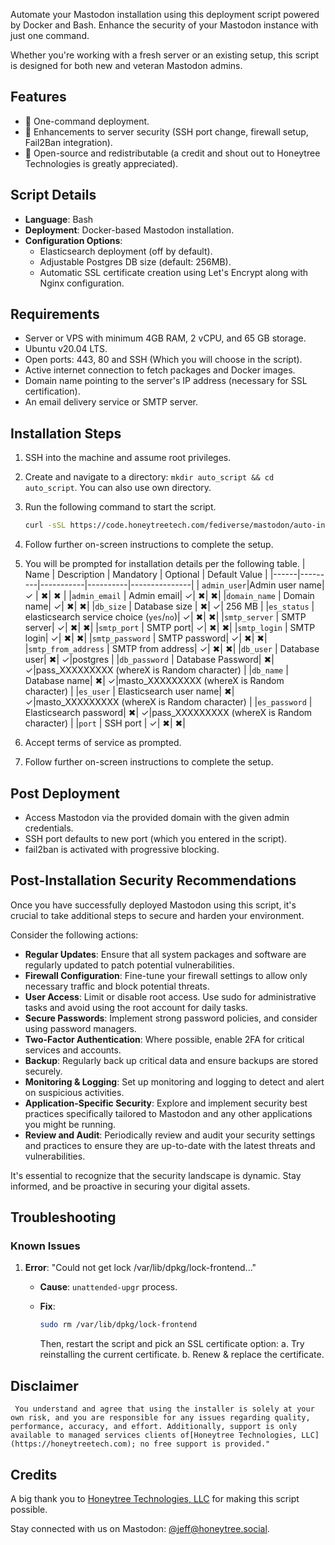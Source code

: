 Automate your Mastodon installation using this deployment script powered by Docker and Bash. Enhance the security of your Mastodon instance with just one command.

Whether you're working with a fresh server or an existing setup, this script is designed for both new and veteran Mastodon admins.

## Features

- 🚀 One-command deployment.
- 🔐 Enhancements to server security (SSH port change, firewall setup, Fail2Ban integration).
- 📘 Open-source and redistributable (a credit and shout out to Honeytree Technologies is greatly appreciated).

## Script Details

- **Language**: Bash
- **Deployment**: Docker-based Mastodon installation.
- **Configuration Options**:
  - Elasticsearch deployment (off by default).
  - Adjustable Postgres DB size (default: 256MB).
  - Automatic SSL certificate creation using Let's Encrypt along with Nginx configuration.

## Requirements

- Server or VPS with minimum 4GB RAM, 2 vCPU, and 65 GB storage.
- Ubuntu v20.04 LTS.
- Open ports:  443, 80 and SSH (Which you will choose in the script).
- Active internet connection to fetch packages and Docker images.
- Domain name pointing to the server's IP address (necessary for SSL certification).
- An email delivery service or SMTP server.

## Installation Steps

1. SSH into the machine and assume root privileges.
2. Create and navigate to a directory: `mkdir auto_script && cd auto_script`.
    You can also use own directory.
3. Run the following command to start the script.
    ```bash
    curl -sSL https://code.honeytreetech.com/fediverse/mastodon/auto-installer/masto_auto_script.sh -o ./masto_auto_script.sh && sudo chmod +x masto_auto_script.sh && ./masto_auto_script.sh
    ```
4. Follow further on-screen instructions to complete the setup.
5. You will be prompted for installation details per the following table.
    | Name | Description | Mandatory | Optional | Default Value | 
    |------|---------|-----------|----------|---------------|
    | `admin_user`|Admin user name| &checkmark; | &#10006;| &#10006; | 
    |`admin_email` | Admin email| &checkmark;| &#10006;| &#10006;|
    |`domain_name` | Domain name| &checkmark;| &#10006;| &#10006;|
    |`db_size` | Database size | &#10006;|  &checkmark;| 256 MB | 
    |`es_status` | elasticsearch service choice (`yes`/`no`)| &checkmark;| &#10006;| &#10006;|
    |`smtp_server` | SMTP server| &checkmark;| &#10006;| &#10006;|
    |`smtp_port` | SMTP port| &checkmark;| &#10006;| &#10006;|
    |`smtp_login` | SMTP login| &checkmark;| &#10006;| &#10006;|
    |`smtp_password` | SMTP password| &checkmark;| &#10006;| &#10006;|
    |`smtp_from_address` | SMTP from address| &checkmark;| &#10006;| &#10006;|
    |`db_user` | Database user| &#10006;| &checkmark;|postgres |
    |`db_password` | Database Password| &#10006;| &checkmark;|pass_XXXXXXXXX (whereX is Random character) |
    |`db_name` | Database name| &#10006;| &checkmark;|masto_XXXXXXXXX (whereX is Random character) |
    |`es_user` | Elasticsearch user name| &#10006;| &checkmark;|masto_XXXXXXXXX (whereX is Random character) |
    |`es_password` | Elasticsearch password| &#10006;| &checkmark;|pass_XXXXXXXXX (whereX is Random character) |
   |`port` | SSH port | &checkmark;| &#10006;| &#10006;|

                                
5. Accept terms of service as prompted.
6. Follow further on-screen instructions to complete the setup.

## Post Deployment

- Access Mastodon via the provided domain with the given admin credentials.
- SSH port defaults to new port (which you entered in the script).
- fail2ban is activated with progressive blocking.

## Post-Installation Security Recommendations

Once you have successfully deployed Mastodon using this script, it's crucial to take additional steps to secure and harden your environment. 

Consider the following actions:

- **Regular Updates**: Ensure that all system packages and software are regularly updated to patch potential vulnerabilities.
- **Firewall Configuration**: Fine-tune your firewall settings to allow only necessary traffic and block potential threats.
- **User Access**: Limit or disable root access. Use sudo for administrative tasks and avoid using the root account for daily tasks.
- **Secure Passwords**: Implement strong password policies, and consider using password managers.
- **Two-Factor Authentication**: Where possible, enable 2FA for critical services and accounts.
- **Backup**: Regularly back up critical data and ensure backups are stored securely.
- **Monitoring & Logging**: Set up monitoring and logging to detect and alert on suspicious activities.
- **Application-Specific Security**: Explore and implement security best practices specifically tailored to Mastodon and any other applications you might be running.
- **Review and Audit**: Periodically review and audit your security settings and practices to ensure they are up-to-date with the latest threats and vulnerabilities.

It's essential to recognize that the security landscape is dynamic. Stay informed, and be proactive in securing your digital assets.

## Troubleshooting
### Known Issues

1. **Error**: "Could not get lock /var/lib/dpkg/lock-frontend..."
   - **Cause**: `unattended-upgr` process.
   - **Fix**:

     ```bash
     sudo rm /var/lib/dpkg/lock-frontend
     ```
     Then, restart the script and pick an SSL certificate option:
     a. Try reinstalling the current certificate.
     b. Renew & replace the certificate.

## Disclaimer
     You understand and agree that using the installer is solely at your own risk, and you are responsible for any issues regarding quality, performance, accuracy, and effort. Additionally, support is only available to managed services clients of[Honeytree Technologies, LLC](https://honeytreetech.com); no free support is provided."

## Credits

A big thank you to [Honeytree Technologies, LLC](https://honeytreetech.com) for making this script possible.

Stay connected with us on Mastodon: [@jeff@honeytree.social](https://honeytree.social/@jeff).
